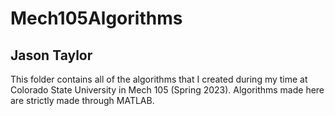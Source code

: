 # Mech105Algorithms
Jason Taylor
---
This folder contains all of the algorithms that I created during my time at Colorado State University in Mech 105 (Spring 2023). Algorithms made here are strictly made through MATLAB.

